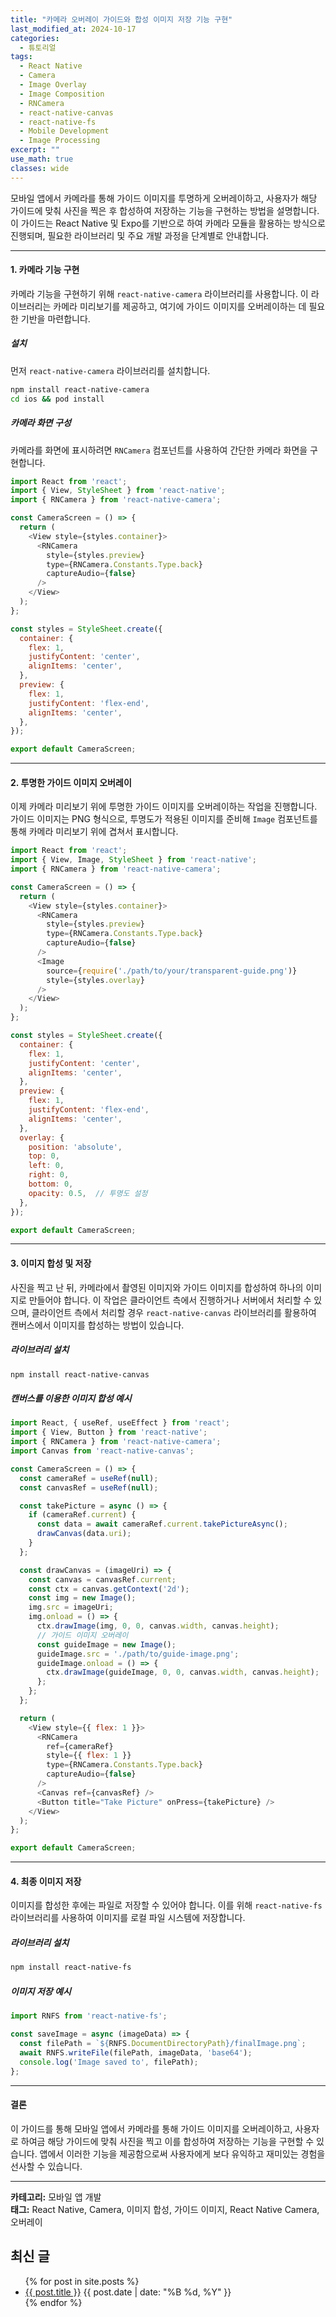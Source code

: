 ```yaml
---
title: "카메라 오버레이 가이드와 합성 이미지 저장 기능 구현"
last_modified_at: 2024-10-17
categories:
  - 튜토리얼
tags:
  - React Native
  - Camera
  - Image Overlay
  - Image Composition
  - RNCamera
  - react-native-canvas
  - react-native-fs
  - Mobile Development
  - Image Processing
excerpt: ""
use_math: true
classes: wide
---
```


모바일 앱에서 카메라를 통해 가이드 이미지를 투명하게 오버레이하고, 사용자가 해당 가이드에 맞춰 사진을 찍은 후 합성하여 저장하는 기능을 구현하는 방법을 설명합니다. 이 가이드는 React Native 및 Expo를 기반으로 하여 카메라 모듈을 활용하는 방식으로 진행되며, 필요한 라이브러리 및 주요 개발 과정을 단계별로 안내합니다.

---

#### **1. 카메라 기능 구현**

카메라 기능을 구현하기 위해 `react-native-camera` 라이브러리를 사용합니다. 이 라이브러리는 카메라 미리보기를 제공하고, 여기에 가이드 이미지를 오버레이하는 데 필요한 기반을 마련합니다.

##### **설치**
먼저 `react-native-camera` 라이브러리를 설치합니다.

```bash
npm install react-native-camera
cd ios && pod install
```

##### **카메라 화면 구성**

카메라를 화면에 표시하려면 `RNCamera` 컴포넌트를 사용하여 간단한 카메라 화면을 구현합니다.

```javascript
import React from 'react';
import { View, StyleSheet } from 'react-native';
import { RNCamera } from 'react-native-camera';

const CameraScreen = () => {
  return (
    <View style={styles.container}>
      <RNCamera
        style={styles.preview}
        type={RNCamera.Constants.Type.back}
        captureAudio={false}
      />
    </View>
  );
};

const styles = StyleSheet.create({
  container: {
    flex: 1,
    justifyContent: 'center',
    alignItems: 'center',
  },
  preview: {
    flex: 1,
    justifyContent: 'flex-end',
    alignItems: 'center',
  },
});

export default CameraScreen;
```

---

#### **2. 투명한 가이드 이미지 오버레이**

이제 카메라 미리보기 위에 투명한 가이드 이미지를 오버레이하는 작업을 진행합니다. 가이드 이미지는 PNG 형식으로, 투명도가 적용된 이미지를 준비해 `Image` 컴포넌트를 통해 카메라 미리보기 위에 겹쳐서 표시합니다.

```javascript
import React from 'react';
import { View, Image, StyleSheet } from 'react-native';
import { RNCamera } from 'react-native-camera';

const CameraScreen = () => {
  return (
    <View style={styles.container}>
      <RNCamera
        style={styles.preview}
        type={RNCamera.Constants.Type.back}
        captureAudio={false}
      />
      <Image
        source={require('./path/to/your/transparent-guide.png')}
        style={styles.overlay}
      />
    </View>
  );
};

const styles = StyleSheet.create({
  container: {
    flex: 1,
    justifyContent: 'center',
    alignItems: 'center',
  },
  preview: {
    flex: 1,
    justifyContent: 'flex-end',
    alignItems: 'center',
  },
  overlay: {
    position: 'absolute',
    top: 0,
    left: 0,
    right: 0,
    bottom: 0,
    opacity: 0.5,  // 투명도 설정
  },
});

export default CameraScreen;
```

---

#### **3. 이미지 합성 및 저장**

사진을 찍고 난 뒤, 카메라에서 촬영된 이미지와 가이드 이미지를 합성하여 하나의 이미지로 만들어야 합니다. 이 작업은 클라이언트 측에서 진행하거나 서버에서 처리할 수 있으며, 클라이언트 측에서 처리할 경우 `react-native-canvas` 라이브러리를 활용하여 캔버스에서 이미지를 합성하는 방법이 있습니다.

##### **라이브러리 설치**

```bash
npm install react-native-canvas
```

##### **캔버스를 이용한 이미지 합성 예시**

```javascript
import React, { useRef, useEffect } from 'react';
import { View, Button } from 'react-native';
import { RNCamera } from 'react-native-camera';
import Canvas from 'react-native-canvas';

const CameraScreen = () => {
  const cameraRef = useRef(null);
  const canvasRef = useRef(null);

  const takePicture = async () => {
    if (cameraRef.current) {
      const data = await cameraRef.current.takePictureAsync();
      drawCanvas(data.uri);
    }
  };

  const drawCanvas = (imageUri) => {
    const canvas = canvasRef.current;
    const ctx = canvas.getContext('2d');
    const img = new Image();
    img.src = imageUri;
    img.onload = () => {
      ctx.drawImage(img, 0, 0, canvas.width, canvas.height);
      // 가이드 이미지 오버레이
      const guideImage = new Image();
      guideImage.src = './path/to/guide-image.png';
      guideImage.onload = () => {
        ctx.drawImage(guideImage, 0, 0, canvas.width, canvas.height);
      };
    };
  };

  return (
    <View style={{ flex: 1 }}>
      <RNCamera
        ref={cameraRef}
        style={{ flex: 1 }}
        type={RNCamera.Constants.Type.back}
        captureAudio={false}
      />
      <Canvas ref={canvasRef} />
      <Button title="Take Picture" onPress={takePicture} />
    </View>
  );
};

export default CameraScreen;
```

---

#### **4. 최종 이미지 저장**

이미지를 합성한 후에는 파일로 저장할 수 있어야 합니다. 이를 위해 `react-native-fs` 라이브러리를 사용하여 이미지를 로컬 파일 시스템에 저장합니다.

##### **라이브러리 설치**

```bash
npm install react-native-fs
```

##### **이미지 저장 예시**

```javascript
import RNFS from 'react-native-fs';

const saveImage = async (imageData) => {
  const filePath = `${RNFS.DocumentDirectoryPath}/finalImage.png`;
  await RNFS.writeFile(filePath, imageData, 'base64');
  console.log('Image saved to', filePath);
};
```

---

#### **결론**

이 가이드를 통해 모바일 앱에서 카메라를 통해 가이드 이미지를 오버레이하고, 사용자로 하여금 해당 가이드에 맞춰 사진을 찍고 이를 합성하여 저장하는 기능을 구현할 수 있습니다. 앱에서 이러한 기능을 제공함으로써 사용자에게 보다 유익하고 재미있는 경험을 선사할 수 있습니다.

--- 

**카테고리:** 모바일 앱 개발  
**태그:** React Native, Camera, 이미지 합성, 가이드 이미지, React Native Camera, 오버레이  



## 최신 글
<ul>
  {% for post in site.posts %}
    <li>
      <a href="{{ post.url }}">{{ post.title }}</a>
      <span>{{ post.date | date: "%B %d, %Y" }}</span>
    </li>
  {% endfor %}
</ul>